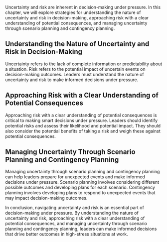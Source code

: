 
Uncertainty and risk are inherent in decision-making under pressure. In this chapter, we will explore strategies for understanding the nature of uncertainty and risk in decision-making, approaching risk with a clear understanding of potential consequences, and managing uncertainty through scenario planning and contingency planning.

Understanding the Nature of Uncertainty and Risk in Decision-Making
-------------------------------------------------------------------

Uncertainty refers to the lack of complete information or predictability about a situation. Risk refers to the potential impact of uncertain events on decision-making outcomes. Leaders must understand the nature of uncertainty and risk to make informed decisions under pressure.

Approaching Risk with a Clear Understanding of Potential Consequences
---------------------------------------------------------------------

Approaching risk with a clear understanding of potential consequences is critical to making smart decisions under pressure. Leaders should identify potential risks and assess their likelihood and potential impact. They should also consider the potential benefits of taking a risk and weigh these against potential consequences.

Managing Uncertainty Through Scenario Planning and Contingency Planning
-----------------------------------------------------------------------

Managing uncertainty through scenario planning and contingency planning can help leaders prepare for unexpected events and make informed decisions under pressure. Scenario planning involves considering different possible outcomes and developing plans for each scenario. Contingency planning involves developing plans to respond to unexpected events that may impact decision-making outcomes.

In conclusion, navigating uncertainty and risk is an essential part of decision-making under pressure. By understanding the nature of uncertainty and risk, approaching risk with a clear understanding of potential consequences, and managing uncertainty through scenario planning and contingency planning, leaders can make informed decisions that drive better outcomes in high-stress situations at work.
